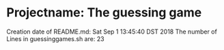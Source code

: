 # Projectname: The guessing game
Creation date of README.md: Sat Sep  1 13:45:40 DST 2018
The number of Lines in guessinggames.sh are: 23
